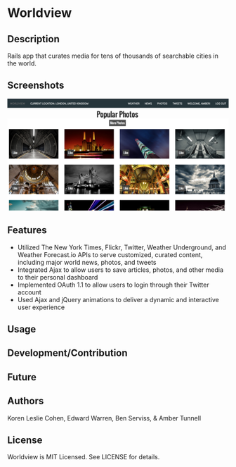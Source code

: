 # Worldview

## Description

Rails app that curates media for tens of thousands of searchable cities in the world. 

## Screenshots

![Alt text](/public/screenshot-photos-section.png "Popular Photos")


## Features

+ Utilized The New York Times, Flickr, Twitter, Weather Underground, and Weather Forecast.io APIs to serve customized, curated content, including major world news, photos, and tweets
+ Integrated Ajax to allow users to save articles, photos, and other media to their personal dashboard
+ Implemented OAuth 1.1 to allow users to login through their Twitter account 
+ Used Ajax and jQuery animations to deliver a dynamic and interactive user experience

## Usage


## Development/Contribution


## Future


## Authors

Koren Leslie Cohen, Edward Warren, Ben Serviss, & Amber Tunnell 

## License

Worldview is MIT Licensed. See LICENSE for details.
